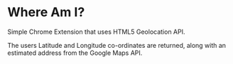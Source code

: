 # Where Am I?
Simple Chrome Extension that uses HTML5 Geolocation API.

The users Latitude and Longitude co-ordinates are returned, along with an estimated address from the Google Maps API.
